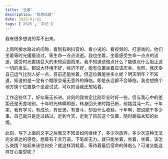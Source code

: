 ```yaml
---
title: '坐着'
description: '我想站着'
date: 2025-01-02
tags: ['2025', '杂记']
---
```


我有很多想说的写不出来。

上厕所接水路过的间隙，看到有刷抖音的、看小说的、看视频的、打游戏的。他们坐着等时光缓缓流过，等生命一点点流逝。我也坐着，坐着感受生命一点点的流逝，感受时光裹挟巨大的未知迎面而来。我不知道该做点什么？能做点什么阻止这一切的发生。都说大环境不好，经济不好，能有位置坐着应该庆幸。当然，我庆幸自己运气比别人好一点，目前还能坐着。但这位置能坐多久呢？明天明年？不知道，知道的是一定有个期限会毫无意外的降临。即是永远都不会降临，我也想换个地方换个位置换个坐姿试试，可以的话我还想站着。

工作这些年了，好似毫无长进。此刻的我肯定比刚毕业时好一些，但与我心中的差距还是天差地别。十年时光转瞬即逝，转身回头来时路已断，前路混沌一片。十年来，我有学习，有成长，有反思，有奋斗，却没什么收获。十年啊，按说能干多少事，自己就只是走过路过。走到今天，走到了目前这个位置，随时面临未知的处境。

此刻，写下上面的文字之后我又不知该如何继续了，多少次放弃，多少次这种无法完全表达的感觉。想着有千言万语，下笔却无力。就只能坐着，坐着，坐着。该怎么突围？站起来该往何处？就这样消耗着，等待着最后宿命的降临么？可谁又能这样甘心接受呢？